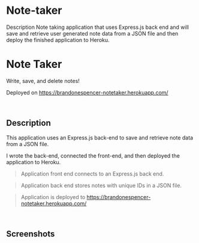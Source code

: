 # Note-taker

Description
Note taking application that uses Express.js back end and will save and retrieve user generated note data from a JSON file and then deploy the finished application to Heroku.

#  Note Taker 

Write, save, and delete notes! 

Deployed on https://brandonespencer-notetaker.herokuapp.com/



<br>

## Description
This application uses an Express.js back-end to save and retrieve note data from a JSON file.

I wrote the back-end, connected the front-end, and then deployed the application to Heroku.

> Application front end connects to an Express.js back end.

> Application back end stores notes with unique IDs in a JSON file.

> Application is deployed to https://brandonespencer-notetaker.herokuapp.com/

<br>


## Screenshots



